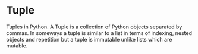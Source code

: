 # Tuple
Tuples in Python. A Tuple is a collection of Python objects separated by commas. In someways a tuple is similar to a list in terms of indexing, nested objects and repetition but a tuple is immutable unlike lists which are mutable.
